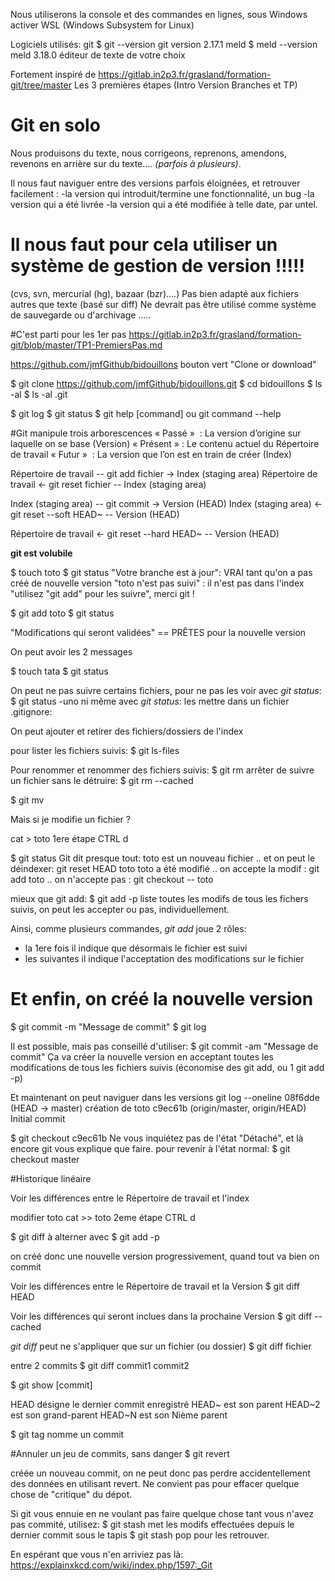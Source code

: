  Nous utiliserons la console et des commandes en lignes, sous Windows activer WSL (Windows Subsystem for Linux)


Logiciels utilisés:
git
	$ git --version
	git version 2.17.1
meld
	$ meld --version
	meld 3.18.0
éditeur de texte de votre choix

Fortement inspiré de 
https://gitlab.in2p3.fr/grasland/formation-git/tree/master
Les 3 premières étapes (Intro Version Branches et TP)

# Git en solo

Nous produisons du texte, nous corrigeons, reprenons, amendons,
revenons en arrière sur du texte.... *(parfois à plusieurs)*.

Il nous faut naviguer entre des versions parfois éloignées, et retrouver facilement :
	-la version qui introduit/termine une fonctionnalité, un bug
	-la version qui a été livrée
	-la version qui a été modifiée à telle date, par untel.

# Il nous faut pour cela utiliser un système de gestion de version !!!!!
(cvs, svn, mercurial (hg), bazaar (bzr)....)
Pas bien adapté aux fichiers autres que texte (basé sur diff)
Ne devrait pas être utilisé comme système de sauvegarde ou d'archivage .....

#C'est parti pour les 1er pas
https://gitlab.in2p3.fr/grasland/formation-git/blob/master/TP1-PremiersPas.md


https://github.com/jmfGithub/bidouillons bouton vert "Clone or download"

$ git clone https://github.com/jmfGithub/bidouillons.git
$ cd bidouillons
$ ls -al
$ ls -al .git

$ git log
$ git status
$ git help [command] ou git command --help 

#Git manipule trois arborescences
« Passé »   : La version d’origine sur laquelle on se base (Version)
« Présent » : Le contenu actuel du Répertoire de travail
« Futur »   : La version que l’on est en train de créer    (Index)

Répertoire de travail -- git  add fichier ->	Index (staging area)
Répertoire de travail <- git reset fichier -- Index (staging area)

Index (staging area)  -- git  commit ->								Version (HEAD)
Index (staging area)  <- git  reset --soft HEAD~ --		Version (HEAD)
       
Répertoire de travail <- git reset --hard HEAD~  --   Version (HEAD)

__git est volubile__

$ touch toto
$ git status
"Votre branche est à jour":  VRAI tant qu'on a pas créé de nouvelle version
"toto n'est pas suivi"    :  il n'est pas dans l'index
"utilisez "git add" pour les suivre", merci git !

$ git add toto
$ git status

"Modifications qui seront validées"  == PRÊTES pour la nouvelle version

On peut avoir les 2 messages

$ touch tata
$ git status

On peut ne pas suivre certains fichiers, pour ne pas les voir avec *git status*:
$ git status -uno
ni même avec *git status*: les mettre dans un fichier .gitignore:

On peut ajouter et retirer des fichiers/dossiers de l'index

pour lister les fichiers suivis:
$ git ls-files

Pour renommer et renommer des fichiers suivis:
$ git rm
arrêter de suivre un fichier sans le détruire:
$ git rm --cached

$ git mv

Mais si je modifie un fichier ?

cat > toto
1ere étape
CTRL d

$ git status
Git dit presque tout:
toto est un nouveau fichier .. et on peut le déindexer: git reset HEAD toto
toto a été modifié          .. on accepte la modif    : git add toto
                            .. on n'accepte pas       : git checkout -- toto

mieux que git add:
$ git add -p
liste toutes les modifs de tous les fichers suivis, on peut les accepter ou pas, individuellement.

Ainsi, comme plusieurs commandes, *git add* joue 2 rôles:
 - la 1ere fois il indique que désormais le fichier est suivi
 - les suivantes il indique l'acceptation des modifications sur le fichier


# Et enfin, on créé la nouvelle version
$ git commit -m "Message de commit"
$ git log

Il est possible, mais pas conseillé d'utiliser:
$ git commit -am "Message de commit"
Ça va créer la nouvelle version en acceptant toutes les modifications de tous les fichiers suivis (économise des git add, ou 1 git add -p)

Et maintenant on peut naviguer dans les versions
git log --oneline
08f6dde (HEAD -> master) création de toto
c9ec61b (origin/master, origin/HEAD) Initial commit

$ git checkout c9ec61b
Ne vous inquiétez pas de l'état "Détaché", et là encore git vous explique que faire.
pour revenir à l'état normal:
$ git checkout master

#Historique linéaire

Voir les différences entre le Répertoire de travail et l'index

modifier toto
cat >> toto
2eme étape
CTRL d

$ git diff
à alterner avec
$ git add -p

on créé donc une nouvelle version progressivement, quand tout va bien on commit

Voir les différences entre le Répertoire de travail et la Version
$ git diff HEAD

Voir les différences qui seront inclues dans la prochaine Version
$ git diff --cached

*git diff* peut ne s'appliquer que sur un fichier (ou dossier)
$ git diff fichier

entre 2 commits
$ git diff commit1 commit2

$ git show [commit]

HEAD		désigne le dernier commit enregistré
HEAD~		est son parent
HEAD~2	est son grand-parent 
HEAD~N  est son Nième parent

$ git tag nomme un commit

#Annuler un jeu de commits, sans danger
$ git revert

créée un nouveau commit, on ne peut donc pas perdre accidentellement des données en utilisant revert. Ne convient pas pour effacer quelque chose de "critique" du dépot.


Si git vous ennuie en ne voulant pas faire quelque chose tant vous n'avez pas commité, utilisez:
$ git stash
met les modifs effectuées depuis le dernier commit sous le tapis
$ git stash pop
pour les retrouver.

En espérant que vous n'en arriviez pas là:
https://explainxkcd.com/wiki/index.php/1597:_Git


